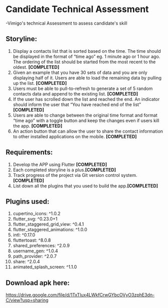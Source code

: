 # Candidate Technical Assessment

-Vimigo's technical Assessment to assess candidate's skill

## Storyline:
1. Display a contacts list that is sorted based on the time. The time should be displayed in
the format of “time ago” eg. 1 minute ago or 1 hour ago. The ordering of the list should
be started from the most recent to the oldest.
****[COMPLETED]****
2. Given an example that you have 30 sets of data and you are only displaying half of it.
Users are able to load the remaining data by pulling up the list.
****[COMPLETED]****
3. Users must be able to pull-to-refresh to generate a set of 5 random contacts data and
append to the existing list.
****[COMPLETED]****
4. If the user has scrolled down the list and reached the end. An indicator should inform the
user that “You have reached end of the list”
****[COMPLETED]****
5. Users are able to change between the original time format and format “time ago” with a
toggle button and keep the changes even if users kill the app.
****[COMPLETED]****
6. An action button that can allow the user to share the contact information to other
installed applications on the mobile.
****[COMPLETED]****

## Requirements:
1. Develop the APP using Flutter ****[COMPLETED]****
2. Each completed storyline is a plus.****[COMPLETED]****
3. Track progress of the project via Git version control system.****[COMPLETED]****
4. List down all the plugins that you used to build the app.****[COMPLETED]****

## Plugins used:
1. cupertino_icons: ^1.0.2
2. flutter_svg: ^0.23.0+1
3. flutter_staggered_grid_view: ^0.4.1
4. flutter_staggered_animations: ^1.0.0
5. intl: ^0.17.0
6. fluttertoast: ^8.0.8
7. shared_preferences: ^2.0.9
8. username_gen: ^1.0.4
9. path_provider: ^2.0.7
10. share: ^2.0.4
11. animated_splash_screen: ^1.1.0

## Download apk here:
https://drive.google.com/file/d/1TxTlux4LWkfCrwGYbcOVyO3zphE3dn-C/view?usp=sharing


